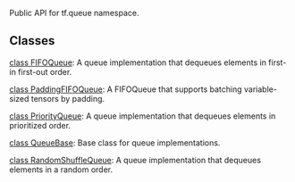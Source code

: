 
Public API for tf.queue namespace.
## Classes
[class FIFOQueue](https://www.tensorflow.org/api_docs/python/tf/queue/FIFOQueue): A queue implementation that dequeues elements in first-in first-out order.

[class PaddingFIFOQueue](https://www.tensorflow.org/api_docs/python/tf/queue/PaddingFIFOQueue): A FIFOQueue that supports batching variable-sized tensors by padding.

[class PriorityQueue](https://www.tensorflow.org/api_docs/python/tf/queue/PriorityQueue): A queue implementation that dequeues elements in prioritized order.

[class QueueBase](https://www.tensorflow.org/api_docs/python/tf/queue/QueueBase): Base class for queue implementations.

[class RandomShuffleQueue](https://www.tensorflow.org/api_docs/python/tf/queue/RandomShuffleQueue): A queue implementation that dequeues elements in a random order.

